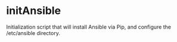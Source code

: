 # initAnsible
Initialization script that will install Ansible via Pip, and configure the /etc/ansible directory.

